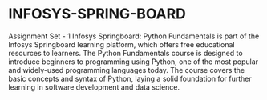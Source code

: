 # INFOSYS-SPRING-BOARD
Assignment Set - 1
Infosys Springboard: Python Fundamentals is part of the Infosys Springboard learning platform, which offers free educational resources to learners. The Python Fundamentals course is designed to introduce beginners to programming using Python, one of the most popular and widely-used programming languages today. The course covers the basic concepts and syntax of Python, laying a solid foundation for further learning in software development and data science.
